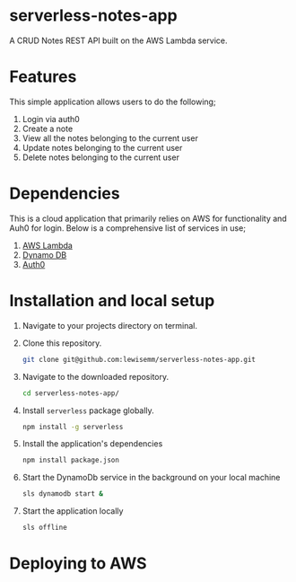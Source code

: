 # serverless-notes-app
A CRUD Notes REST API built on the AWS Lambda service.

# Features
This simple application allows users to do the following;
1. Login via auth0
2. Create a note
3. View all the notes belonging to the current user
4. Update notes belonging to the current user
5. Delete notes belonging to the current user

# Dependencies
This is a cloud application that primarily relies on AWS for functionality and Auh0 for login.
Below is a comprehensive list of services in use;
1. [AWS Lambda](https://aws.amazon.com/lambda/)
2. [Dynamo DB](https://aws.amazon.com/dynamodb/)
3. [Auth0](https://auth0.com/)

# Installation and local setup
1. Navigate to your projects directory on terminal.
2. Clone this repository.
    ```sh
    git clone git@github.com:lewisemm/serverless-notes-app.git
    ```

3. Navigate to the downloaded repository.

    ```sh
    cd serverless-notes-app/
    ```

4. Install `serverless` package globally.

    ```sh
    npm install -g serverless
    ```

5. Install the application's dependencies

    ```sh
    npm install package.json
    ```

6. Start the DynamoDb service in the background on your local machine

    ```sh
    sls dynamodb start &
    ```

7. Start the application locally

    ```sh
    sls offline
    ```

# Deploying to AWS
